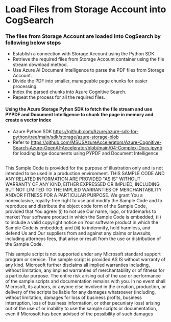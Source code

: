 # Load  Files from Storage Account into CogSearch 
### The files from Storage Account are loaded into CogSearch by following below steps
- Establish a connection with Storage Account using the Python SDK.
- Retrieve the required files from Storage Account container using the file stream download method.
- Use Azure AI Document Intelligence to parse the PDF files from Storage Account.
- Divide the PDF into smaller, manageable page chunks for easier processing.
- Index the parsed chunks into Azure Cognitive Search.
- Repeat the process for all the required files.

#### Using the Azure Storage Pyhon SDK  to fetch the file stream and use PYPDF and Document Intelligence to chunk the page in memory and create a vector index
- Azure Python SDK https://github.com/Azure/azure-sdk-for-python/tree/main/sdk/storage/azure-storage-blob
- Refer to https://github.com/MSUSAzureAccelerators/Azure-Cognitive-Search-Azure-OpenAI-Accelerator/blob/main/04-Complex-Docs.ipynb for loading large documents using PYPDF and Document Intelligence

##

 This Sample Code is provided for the purpose of illustration only and is not intended to be used
 in a production environment. THIS SAMPLE CODE AND ANY RELATED INFORMATION ARE PROVIDED "AS IS"
 WITHOUT WARRANTY OF ANY KIND, EITHER EXPRESSED OR IMPLIED, INCLUDING BUT NOT LIMITED TO THE IMPLIED
 WARRANTIES OF MERCHANTABILITY AND/OR FITNESS FOR A PARTICULAR PURPOSE. We grant You a nonexclusive,
 royalty-free right to use and modify the Sample Code and to reproduce and distribute the object code
 form of the Sample Code, provided that You agree: (i) to not use Our name, logo, or trademarks to
 market Your software product in which the Sample Code is embedded; (ii) to include a valid copyright
 notice on Your software product in which the Sample Code is embedded; and (iii) to indemnify, hold
 harmless, and defend Us and Our suppliers from and against any claims or lawsuits, including attorneys
 fees, that arise or result from the use or distribution of the Sample Code.
 
 This sample script is not supported under any Microsoft standard support program or service.
 The sample script is provided AS IS without warranty of any kind. Microsoft further disclaims
 all implied warranties including, without limitation, any implied warranties of merchantability
 or of fitness for a particular purpose. The entire risk arising out of the use or performance of
 the sample scripts and documentation remains with you. In no event shall Microsoft, its authors,
 or anyone else involved in the creation, production, or delivery of the scripts be liable for any
 damages whatsoever (including, without limitation, damages for loss of business profits, business
 interruption, loss of business information, or other pecuniary loss) arising out of the use of or
 inability to use the sample scripts or documentation, even if Microsoft has been advised of the
 possibility of such damages
